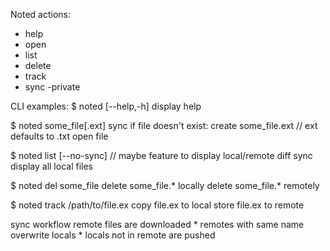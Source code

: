 Noted actions:
  * help
  * open
  * list
  * delete
  * track
  * sync -private

CLI examples:
$ noted [--help,-h]
  display help

$ noted some_file[.ext]
  sync
  if file doesn't exist:
    create some_file.ext  // ext defaults to .txt
  open file

$ noted list [--no-sync]
  // maybe feature to display local/remote diff
  sync
  display all local files

$ noted del some_file
  delete some_file.* locally
  delete some_file.* remotely

$ noted track /path/to/file.ex
  copy file.ex to local
  store file.ex to remote

sync workflow
  remote files are downloaded
    * remotes with same name overwrite locals
    * locals not in remote are pushed
